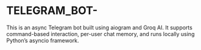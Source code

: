 # TELEGRAM_BOT-
This is an async Telegram bot built using aiogram and Groq AI. It supports command-based interaction, per-user chat memory, and runs locally using Python’s asyncio framework.
